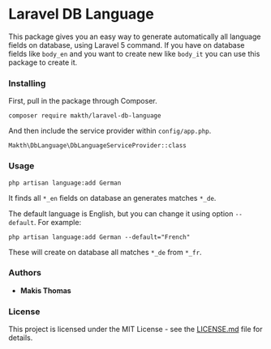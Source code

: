 # Laravel DB Language 

This package gives you an easy way to generate automatically all language fields on database, using Laravel 5 command.  If you have on database fields like `body_en` and you want to create new like `body_it` you can use this package to create it.


### Installing

First, pull in the package through Composer.

```
composer require makth/laravel-db-language
```

And then include the service provider within `config/app.php`.

```
Makth\DbLanguage\DbLanguageServiceProvider::class
```




### Usage 

```
php artisan language:add German
```
It finds all `*_en` fields on database an generates matches `*_de`.

The default language is English, but you can change it using option `--default`. For example:
```
php artisan language:add German --default="French"
```
These will create on database all matches `*_de` from `*_fr`.


### Authors

* **Makis Thomas** 


### License

This project is licensed under the MIT License - see the [LICENSE.md](LICENSE.md) file for details.

